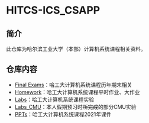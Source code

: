 # HITCS-ICS_CSAPP

## 简介

此仓库为哈尔滨工业大学（本部）计算机系统课程相关资料。

## 仓库内容
 - [Final Exams](https://github.com/cuttingedge191/HITCS-ICS_CSAPP/tree/main/Final%20Exams)：哈工大计算机系统课程历年期末相关
 - [Homework](https://github.com/cuttingedge191/HITCS-ICS_CSAPP/tree/main/Homework)：哈工大计算机系统课程平时作业、大作业
 - [Labs](https://github.com/cuttingedge191/HITCS-ICS_CSAPP/tree/main/Labs)：哈工大计算机系统课程实验
 - [Labs_CMU](https://github.com/cuttingedge191/HITCS-ICS_CSAPP/tree/main/Labs_CMU)：本人假期预习时~~所完成~~的部分CMU实验
 - [PPTs](https://github.com/cuttingedge191/HITCS-ICS_CSAPP/tree/main/PPTs)：哈工大计算机系统课程2021年课件

